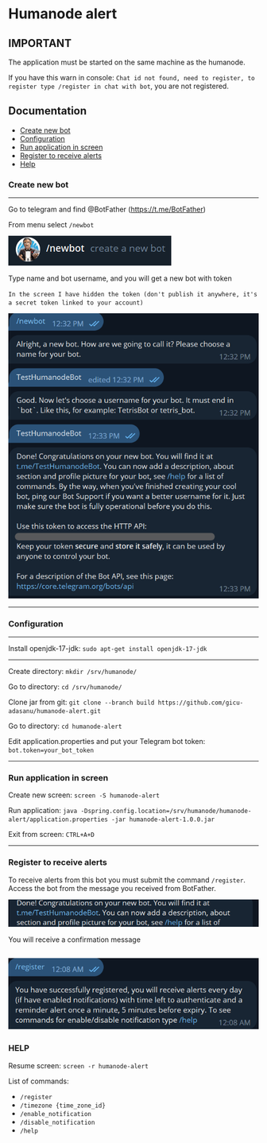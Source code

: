 # Humanode alert

## IMPORTANT

The application must be started on the same machine as the humanode.

If you have this warn in console: `Chat id not found, need to register, to register type /register in chat with bot`,
you are not registered.

## Documentation

- [Create new bot](#create-new-bot)
- [Configuration](#configuration)
- [Run application in screen](#run-application-in-screen)
- [Register to receive alerts](#register-to-receive-alerts)
- [Help](#help)

### Create new bot

--------------------------------------------------------------------------------
Go to telegram and find @BotFather (https://t.me/BotFather)

From menu select `/newbot`

![img_9.png](img_9.png)

Type name and bot username, and you will get a new bot with token

`In the screen I have hidden the token (don't publish it anywhere, it's a secret token linked to your account)`

![img_10.png](img_10.png)

--------------------------------------------------------------------------------

### Configuration

--------------------------------------------------------------------------------
Install openjdk-17-jdk: `sudo apt-get install openjdk-17-jdk`

--------------------------------------------------------------------------------
Create directory: `mkdir /srv/humanode/`

Go to directory: `cd /srv/humanode/`

Clone jar from git: `git clone --branch build https://github.com/gicu-adasanu/humanode-alert.git`

Go to directory: `cd humanode-alert`

Edit application.properties and put your Telegram bot token: `bot.token=your_bot_token`

--------------------------------------------------------------------------------

### Run application in screen

Create new screen: `screen -S humanode-alert`

Run application: `java -Dspring.config.location=/srv/humanode/humanode-alert/application.properties -jar humanode-alert-1.0.0.jar`

Exit from screen: `CTRL+A+D`

--------------------------------------------------------------------------------

### Register to receive alerts

To receive alerts from this bot you must submit the command `/register`.     Access the bot from the message you received
from BotFather.

![img_7.png](img_7.png)

You will receive a confirmation message

![img_6.png](img_6.png)
--------------------------------------------------------------------------------

### HELP

Resume screen: `screen -r humanode-alert`

List of commands:

- `/register`
- `/timezone {time_zone_id}`
- `/enable_notification`
- `/disable_notification`
- `/help`